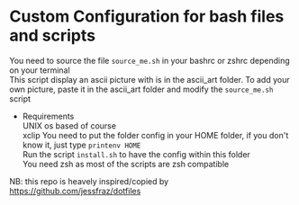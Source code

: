 # Custom Configuration for bash files and scripts  
You need to source the file ```source_me.sh``` in your bashrc or zshrc depending on your terminal  
This script display an ascii picture with is in the ascii_art folder. To add your own picture, paste it in the ascii_art folder and modify the ```source_me.sh``` script

* Requirements  
UNIX os based of course  
xclip
You need to put the folder config in your HOME folder, if you don't know it, just type ```printenv HOME```  
Run the script ```install.sh``` to have the config within this folder  
You need zsh as most of the scripts are zsh compatible  

NB: this repo is heavely inspired/copied by https://github.com/jessfraz/dotfiles
